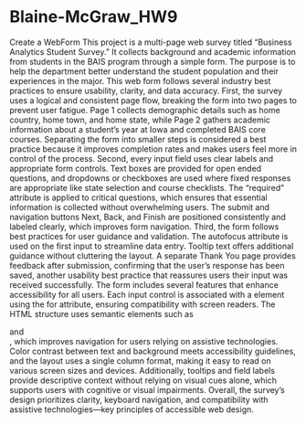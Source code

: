 # Blaine-McGraw_HW9
Create a WebForm
This project is a multi-page web survey titled “Business Analytics Student Survey.”
It collects background and academic information from students in the BAIS program through a simple form. The purpose is to help the department better understand the student population and their experiences in the major.
This web form follows several industry best practices to ensure usability, clarity, and data accuracy.
First, the survey uses a logical and consistent page flow, breaking the form into two pages to prevent user fatigue. Page 1 collects demographic details such as home country, home town, and home state, while Page 2 gathers academic information about a student’s year at Iowa and completed BAIS core courses. Separating the form into smaller steps is considered a best practice because it improves completion rates and makes users feel more in control of the process.
Second, every input field uses clear labels and appropriate form controls. Text boxes are provided for open ended questions, and dropdowns or checkboxes are used where fixed responses are appropriate like state selection and course checklists. The “required” attribute is applied to critical questions, which ensures that essential information is collected without overwhelming users. The submit and navigation buttons Next, Back, and Finish are positioned consistently and labeled clearly, which improves form navigation.
Third, the form follows best practices for user guidance and validation. The autofocus attribute is used on the first input to streamline data entry. Tooltip text offers additional guidance without cluttering the layout. A separate Thank You page provides feedback after submission, confirming that the user’s response has been saved, another usability best practice that reassures users their input was received successfully.
The form includes several features that enhance accessibility for all users.
Each input control is associated with a <label> element using the for attribute, ensuring compatibility with screen readers. The HTML structure uses semantic elements such as <main> and <form>, which improves navigation for users relying on assistive technologies. Color contrast between text and background meets accessibility guidelines, and the layout uses a single column format, making it easy to read on various screen sizes and devices. Additionally, tooltips and field labels provide descriptive context without relying on visual cues alone, which supports users with cognitive or visual impairments. Overall, the survey’s design prioritizes clarity, keyboard navigation, and compatibility with assistive technologies—key principles of accessible web design.
